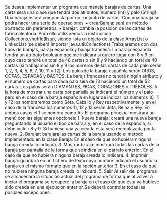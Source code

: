 Se desea implementar un programa que maneje barajas de cartas. Una carta será una clase que tendrá dos atributos, número (int) y palo (String).
Una baraja estará compuesta por un conjunto de cartas. Con una baraja se podrá hacer una serie de operaciones:
• crearBaraja: será un método abstracto sin parámetros. • barajar: cambia la posición de las cartas de forma aleatoria. Para ello utilizaremos
la instrucción Collections.shuffle(lista), siendo lista un objeto de la clase ArrayList o LinkedLIst (se deberá importar java.util.Collections)
Trabajaremos con dos tipos de barajas, baraja española y baraja francesa. La baraja española tendrá un atributo booleano que me indicará si quiero jugar con 8 y 9 en cuyo caso tendré un total de 48 cartas o sin 8 y 9 haciendo un total de 40 cartas (si trabajamos sin 8 y 9 los números de las cartas de cada palo serán 1, 2, 3, 4, 5, 6, 7, 10, 11 y 12). Los palos de la baraja española serán OROS, COPAS, ESPADAS y BASTOS. La baraja francesa no tendrá ningún atributo y el número de cartas para cada palo será de 13 haciendo un total de 52 cartas. Los palos serán DIAMANTES, PICAS, CORAZONES y TRÉBOLES.
A la hora de mostrar una carta por pantalla se indicará el número y el palo pero en el caso de la baraja española en lugar de indicar los números 10, 11 y 12 los nombraremos como Sota, Caballo y Rey respectivamente, y en el caso de la francesa los números 11, 12 y 13 serán Jota, Reina y Rey. En ambos casos el 1 se nombra como As.
El programa principal mostrará un menú con las siguientes opciones: 1. Nueva baraja: creará una nueva baraja preguntando al usuario el tipo de baraja y,
en el caso de la española, si debe incluir 8 y 9. Si hubiese una ya creada ésta será reemplazada por la nueva.
2. Barajar: barajará las cartas de la baraja usando el método implementado en la
clase Baraja. En el caso de que no hubiera ninguna baraja creada lo indicará. 3. Mostrar baraja: mostrará todas las cartas de la baraja por pantalla de la forma que
se indica en el párrafo anterior. En el caso de que no hubiera ninguna baraja creada lo indicará.
4. Imprimir baraja: guardará en un fichero de texto cuyo nombre indicará el usuario la
baraja en el mismo formato que en la opción anterior 3. En el caso de que no hubiera ninguna baraja creada lo indicará.
5. Salir
Al salir del programa se almacenará la situación actual del programa de forma que al volver a iniciar el programa se recupere la baraja en el caso de que ésta ya hubiese sido creada en una ejecución anterior.
Se deberá controlar todas las posibles excepciones.
